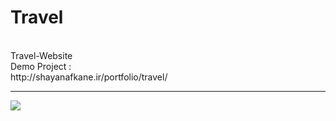 # Travel
<br>
Travel-Website
<br>
Demo Project : 
<br>
http://shayanafkane.ir/portfolio/travel/
<hr>
<img src="https://res.cloudinary.com/dpzrxnav1/image/upload/v1641045840/mobile_11_1_eflwwy.png" />
